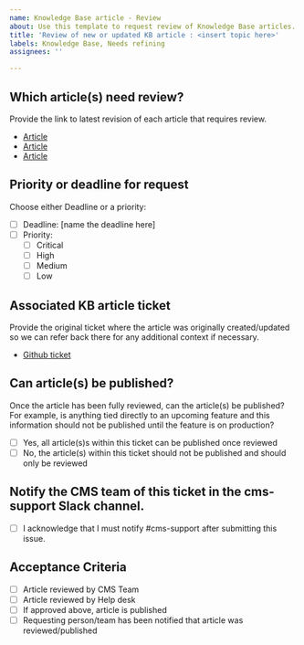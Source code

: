 ```yaml
---
name: Knowledge Base article - Review
about: Use this template to request review of Knowledge Base articles.
title: 'Review of new or updated KB article : <insert topic here>'
labels: Knowledge Base, Needs refining
assignees: ''

---
```


## Which article(s) need review?
Provide the link to latest revision of each article that requires review.
- [Article](url)
- [Article](url)
- [Article](url)
  
## Priority or deadline for request
Choose either Deadline or a priority:

- [ ] Deadline: [name the deadline here]
- [ ] Priority:
  - [ ] Critical
  - [ ] High
  - [ ] Medium
  - [ ] Low

## Associated KB article ticket
Provide the original ticket where the article was originally created/updated so we can refer back there for any additional context if necessary.
- [Github ticket](url)
  
## Can article(s) be published?
Once the article has been fully reviewed, can the article(s) be published? For example, is anything tied directly to an upcoming feature and this information should not be published until the feature is on production?
- [ ] Yes, all article(s)s within this ticket can be published once reviewed
- [ ] No, the article(s) within this ticket should not be published and should only be reviewed
  
## Notify the CMS team of this ticket in the cms-support Slack channel.
- [ ] I acknowledge that I must notify #cms-support after submitting this issue.

## Acceptance Criteria
- [ ] Article reviewed by CMS Team
- [ ] Article reviewed by Help desk
- [ ] If approved above, article is published
- [ ] Requesting person/team has been notified that article was reviewed/published
